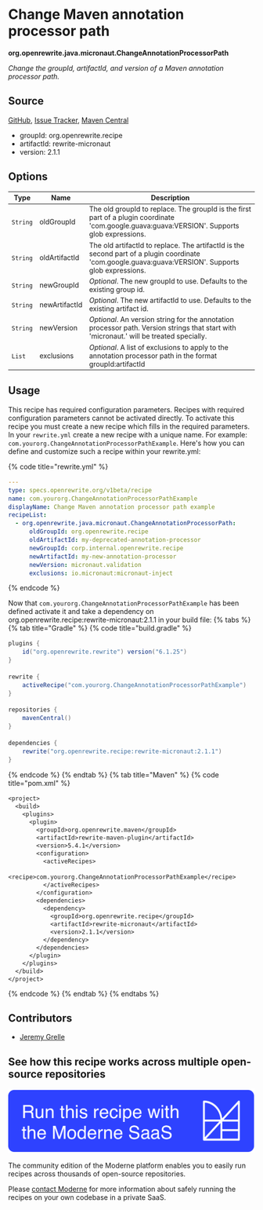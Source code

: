 # Change Maven annotation processor path

**org.openrewrite.java.micronaut.ChangeAnnotationProcessorPath**

_Change the groupId, artifactId, and version of a Maven annotation processor path._

## Source

[GitHub](https://github.com/openrewrite/rewrite-micronaut/blob/main/src/main/java/org/openrewrite/java/micronaut/ChangeAnnotationProcessorPath.java), [Issue Tracker](https://github.com/openrewrite/rewrite-micronaut/issues), [Maven Central](https://central.sonatype.com/artifact/org.openrewrite.recipe/rewrite-micronaut/2.1.1/jar)

* groupId: org.openrewrite.recipe
* artifactId: rewrite-micronaut
* version: 2.1.1

## Options

| Type | Name | Description |
| -- | -- | -- |
| `String` | oldGroupId | The old groupId to replace. The groupId is the first part of a plugin coordinate 'com.google.guava:guava:VERSION'. Supports glob expressions. |
| `String` | oldArtifactId | The old artifactId to replace. The artifactId is the second part of a plugin coordinate 'com.google.guava:guava:VERSION'. Supports glob expressions. |
| `String` | newGroupId | *Optional*. The new groupId to use. Defaults to the existing group id. |
| `String` | newArtifactId | *Optional*. The new artifactId to use. Defaults to the existing artifact id. |
| `String` | newVersion | *Optional*. An version string for the annotation processor path. Version strings that start with 'micronaut.' will be treated specially.  |
| `List` | exclusions | *Optional*. A list of exclusions to apply to the annotation processor path in the format groupId:artifactId |


## Usage

This recipe has required configuration parameters. Recipes with required configuration parameters cannot be activated directly. To activate this recipe you must create a new recipe which fills in the required parameters. In your `rewrite.yml` create a new recipe with a unique name. For example: `com.yourorg.ChangeAnnotationProcessorPathExample`.
Here's how you can define and customize such a recipe within your rewrite.yml:

{% code title="rewrite.yml" %}
```yaml
---
type: specs.openrewrite.org/v1beta/recipe
name: com.yourorg.ChangeAnnotationProcessorPathExample
displayName: Change Maven annotation processor path example
recipeList:
  - org.openrewrite.java.micronaut.ChangeAnnotationProcessorPath:
      oldGroupId: org.openrewrite.recipe
      oldArtifactId: my-deprecated-annotation-processor
      newGroupId: corp.internal.openrewrite.recipe
      newArtifactId: my-new-annotation-processor
      newVersion: micronaut.validation
      exclusions: io.micronaut:micronaut-inject
```
{% endcode %}

Now that `com.yourorg.ChangeAnnotationProcessorPathExample` has been defined activate it and take a dependency on org.openrewrite.recipe:rewrite-micronaut:2.1.1 in your build file:
{% tabs %}
{% tab title="Gradle" %}
{% code title="build.gradle" %}
```groovy
plugins {
    id("org.openrewrite.rewrite") version("6.1.25")
}

rewrite {
    activeRecipe("com.yourorg.ChangeAnnotationProcessorPathExample")
}

repositories {
    mavenCentral()
}

dependencies {
    rewrite("org.openrewrite.recipe:rewrite-micronaut:2.1.1")
}
```
{% endcode %}
{% endtab %}
{% tab title="Maven" %}
{% code title="pom.xml" %}
```markup
<project>
  <build>
    <plugins>
      <plugin>
        <groupId>org.openrewrite.maven</groupId>
        <artifactId>rewrite-maven-plugin</artifactId>
        <version>5.4.1</version>
        <configuration>
          <activeRecipes>
            <recipe>com.yourorg.ChangeAnnotationProcessorPathExample</recipe>
          </activeRecipes>
        </configuration>
        <dependencies>
          <dependency>
            <groupId>org.openrewrite.recipe</groupId>
            <artifactId>rewrite-micronaut</artifactId>
            <version>2.1.1</version>
          </dependency>
        </dependencies>
      </plugin>
    </plugins>
  </build>
</project>
```
{% endcode %}
{% endtab %}
{% endtabs %}

## Contributors
* [Jeremy Grelle](mailto:grellej@unityfoundation.io)


## See how this recipe works across multiple open-source repositories

[![Moderne Link Image](/.gitbook/assets/ModerneRecipeButton.png)](https://app.moderne.io/recipes/org.openrewrite.java.micronaut.ChangeAnnotationProcessorPath)

The community edition of the Moderne platform enables you to easily run recipes across thousands of open-source repositories.

Please [contact Moderne](https://moderne.io/product) for more information about safely running the recipes on your own codebase in a private SaaS.
